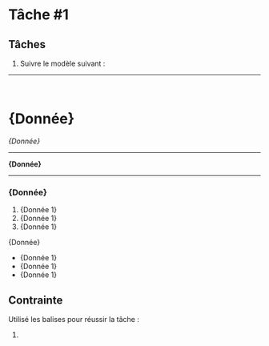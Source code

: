 <h1>Tâche #1</h1>
<h2>Tâches</h2>
<ol>
    <li>Suivre le modèle suivant : </li>
</ol>
<hr>
<br>
    <h1>{Donnée}</h1>
    <em>{Donnée}</em>
<hr>
<b>{Donnée}</b>
<hr>
<h3>{Donnée}</h3>
<ol>
    <li>{Donnée 1}</li>
    <li>{Donnée 1}</li>
    <li>{Donnée 1}</li>
</ol>
<p>{Donnée}</p>
<ul>
    <li>{Donnée 1}</li>
    <li>{Donnée 1}</li>
    <li>{Donnée 1}</li>
</ul>
<h3>
<h2>Contrainte</h2>
<p>Utilisé les balises pour réussir la tâche :</p>
<ol>
    <li><pre><p></pre></li>
</ol>